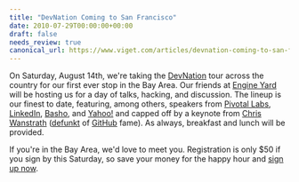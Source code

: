 ```yaml
---
title: "DevNation Coming to San Francisco"
date: 2010-07-29T00:00:00+00:00
draft: false
needs_review: true
canonical_url: https://www.viget.com/articles/devnation-coming-to-san-francisco/
---
```


On Saturday, August 14th, we're taking the
[DevNation](http://devnation.us/) tour across the country for our first
ever stop in the Bay Area. Our friends at [Engine
Yard](http://www.engineyard.com/) will be hosting us for a day of talks,
hacking, and discussion. The lineup is our finest to date, featuring,
among others, speakers from [Pivotal Labs](http://pivotallabs.com/),
[LinkedIn](http://linkedin.com/), [Basho](http://basho.com/), and
[Yahoo!](http://yahoo.com/) and capped off by a keynote from [Chris
Wanstrath](http://chriswanstrath.com/)
([defunkt](https://twitter.com/defunkt) of [GitHub](https://github.com/)
fame). As always, breakfast and lunch will be provided.

If you're in the Bay Area, we'd love to meet you. Registration is only
\$50 if you sign by this Saturday, so save your money for the happy hour
and [sign up now](http://devnation.us/events/9).
